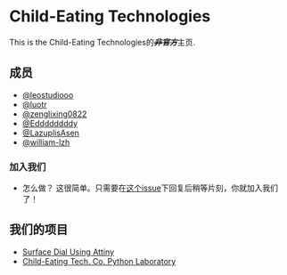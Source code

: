 # Child-Eating Technologies

This is the Child-Eating Technologies的~~***非官方***~~主页.

## 成员

- [@leostudiooo](https://github.com/leostudiooo/)
- [@luotr](https://github.com/luotr/)
- [@zenglixing0822](https://github.com/zenglixing0822/)
- [@Eddddddddy](https://github.com/Eddddddddy)
- [@LazuplisAsen](https://github.com/LazuplisAsen)
- [@william-lzh](https://github.com/william-lzh)

### 加入我们
- 怎么做？
这很简单。只需要在[这个issue](https://github.com/child-eating-tech/child-eating-tech.github.io/issues/2)下回复后稍等片刻，你就加入我们了！


## 我们的项目
- [Surface Dial Using Attiny](https://github.com/child-eating-tech/Surface_Dial_Arduino)
- [Child-Eating Tech. Co. Python Laboratory](https://github.com/child-eating-tech/cet-py-lab)

